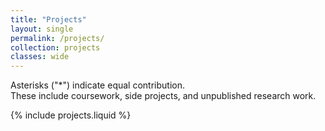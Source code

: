 ```yaml
---
title: "Projects"
layout: single
permalink: /projects/
collection: projects
classes: wide
---
```


Asterisks ("*") indicate equal contribution. <br>
These include coursework, side projects, and unpublished research work.

<style>
    u {
        color: #339FFF;
    }
    section.page__content > p {
        font-size: 16px
    }
</style>

{% include projects.liquid %}